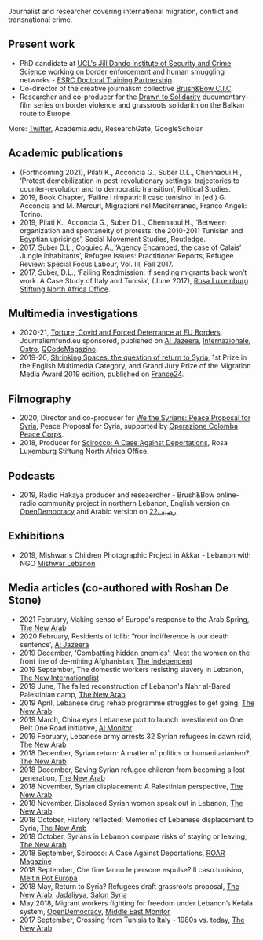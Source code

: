 Journalist and researcher covering international migration, conflict and transnational crime.

## Present work
- PhD candidate at [UCL's Jill Dando Institute of Security and Crime Science](https://www.ucl.ac.uk/jill-dando-institute/) working on border enforcement and human smuggling networks - [ESRC Doctoral Training Partnership](https://ubel-dtp.ac.uk). 
- Co-director of the creative journalism collective [Brush&Bow C.I.C](https://brushandbow.com).
- Researcher and co-producer for the [Drawn to Solidarity](https://culturalfoundation.eu/stories/cosround2-border-violence-monitoring-network) ducumentary-film series on border violence and grassroots solidaritn on the Balkan route to Europe.

More: [Twitter](https://twitter.com/davidlsuber), Academia.edu, ResearchGate, GoogleScholar

## Academic publications
- (Forthcoming 2021), Pilati K., Acconcia G., Suber D.L., Chennaoui H., ‘Protest demobilization in post-revolutionary settings: trajectories to counter-revolution and to democratic transition’, Political Studies.
- 2019, Book Chapter, ‘Fallire i rimpatri: Il caso tunisino’ in (ed.) G. Acconcia and M. Mercuri, Migrazioni nel Mediterraneo, Franco Angeli: Torino.
- 2019, Pilati K., Acconcia G., Suber D.L., Chennaoui H., ‘Between organization and spontaneity of protests: the 2010-2011 Tunisian and Egyptian uprisings’, Social Movement Studies, Routledge.
- 2017, Suber D.L., Coguiec A., ‘Agency Encamped, the case of Calais’ Jungle inhabitants’, Refugee Issues: Practitioner Reports, Refugee Review: Special Focus Labour, Vol. III, Fall 2017.
- 2017, Suber, D.L., ‘Failing Readmission: if sending migrants back won’t work. A Case Study of Italy and Tunisia’, (June 2017), [Rosa Luxemburg Stiftung North Africa Office](https://rosaluxna.org/publications/failing-readmission-if-sending-migrants-back-wont-work-a-case-study-of-italy-and-tunisia/). 

## Multimedia investigations
-  2020-21, [Torture, Covid and Forced Deterrance at EU Borders](https://www.journalismfund.eu/supported-projects/torture-covid-19-and-forced-deterrence-eu-borders), Journalismfund.eu sponsored, published on [Al Jazeera](https://www.aljazeera.net/news/humanrights/2020/12/27/تحقيق-استقصائي-خاص-للجزيرة-نت-يكشف), [Internazionale](https://www.internazionale.it/sommario), [Ostro](https://www.ostro.si/hr/price/torture-covid-19-i-prisilna-odvracanja-na-granicama), [QCodeMagazine](https://www.qcodemag.it/indice/reportage/tortura-covid-19-e-rimpatri/).
- 2019-20, [Shrinking Spaces: the question of return to Syria](https://www.migration-media-award.eu/index.php/en/winning-stories-5/2019/134-english/winners-en/winners-en-2019/multimedia-en-2019/311-shrinking-spaces), 1st Prize in the English Multimedia Category, and Grand Jury Prize of the Migration Media Award 2019 edition, published on [France24](https://webdoc.france24.com/shrinking-spaces/).

## Filmography
- 2020, Director and co-producer for [We the Syrians: Peace Proposal for Syria](https://www.youtube.com/watch?v=VyAxRCCDJyQ), Peace Proposal for Syria, supported by [Operazione Colomba Peace Corps](http://www.operazionecolomba.it/noisiriani).
- 2018, Producer for [Scirocco: A Case Against Deportations](https://vimeo.com/278007474), Rosa Luxemburg Stiftung North Africa Office. 

## Podcasts
- 2019, Radio Hakaya producer and reseaercher - Brush&Bow online-radio community project in northern Lebanon, English version on [OpenDemocracy](https://www.opendemocracy.net/en/author/radio-hakaya/) and Arabic version on [رصيف22](https://raseef22.net/keyword/1000566-راديو%20حكايا)

## Exhibitions
- 2019, Mishwar's Children Photographic Project in Akkar - Lebanon with NGO [Mishwar Lebanon](https://tmbth.netlify.app)

## Media articles (co-authored with Roshan De Stone)
- 2021 February, Making sense of Europe's response to the Arab Spring, [The New Arab](https://english.alaraby.co.uk/english/indepth/2021/2/3/making-sense-of-europes-response-to-the-arab-spring)
- 2020 February, Residents of Idlib: ‘Your indifference is our death sentence’, [Al Jazeera](https://www.aljazeera.com/features/2020/2/20/residents-of-idlib-your-indifference-is-our-death-sentence)
- 2019 December, ‘Combatting hidden enemies’: Meet the women on the front line of de-mining Afghanistan, [The Independent](https://www.independent.co.uk/news/world/asia/afghanistan-landmine-women-taliban-attack-mena-mengal-murder-a9223896.html)
- 2019 September, The domestic workers resisting slavery in Lebanon, [The New Internationalist](https://newint.org/features/2019/09/16/domestic-workers-resisting-slavery-lebanon)
- 2019 June, The failed reconstruction of Lebanon's Nahr al-Bared Palestinian camp, [The New Arab](https://english.alaraby.co.uk/english/indepth/2019/6/11/the-failed-reconstruction-of-lebanons-nahr-al-bared-palestinian-camp)
- 2019 April, Lebanese drug rehab programme struggles to get going, [The New Arab](https://english.alaraby.co.uk/english/indepth/2019/4/16/lebanese-drug-rehab-programme-struggles-to-get-going)
- 2019 March, China eyes Lebanese port to launch investiment on One Belt One Road initiative, [Al Monitor](https://www.al-monitor.com/originals/2019/03/china-lebanon-tripoli-port-investments-syria-reconstruction.html)
- 2019 February, Lebanese army arrests 32 Syrian refugees in dawn raid, [The New Arab](https://english.alaraby.co.uk/english/indepth/2019/2/8/lebanese-army-arrests-32-syrian-refugees-in-dawn-raid)
- 2018 December, Syrian return: A matter of politics or humanitarianism?, [The New Arab](https://english.alaraby.co.uk/english/indepth/2018/12/26/syrian-return-a-matter-of-politics-or-humanitarianism)
- 2018 December, Saving Syrian refugee children from becoming a lost generation, [The New Arab](https://english.alaraby.co.uk/english/indepth/2018/12/11/saving-syrian-refugee-children-from-becoming-a-lost-generation)
- 2018 November, Syrian displacement: A Palestinian perspective, [The New Arab](https://english.alaraby.co.uk/english/indepth/2018/11/7/syrian-displacement-a-palestinian-perspective)
- 2018 November, Displaced Syrian women speak out in Lebanon, [The New Arab](https://english.alaraby.co.uk/english/indepth/2018/11/23/displaced-syrian-women-speak-out-in-lebanon)
- 2018 October, History reflected: Memories of Lebanese displacement to Syria, [The New Arab](https://english.alaraby.co.uk/english/indepth/2018/10/24/history-reflected-memories-of-lebanese-displacement-to-syria)
- 2018 October, Syrians in Lebanon compare risks of staying or leaving, [The New Arab](https://english.alaraby.co.uk/english/indepth/2018/10/16/syrians-in-lebanon-compare-risks-of-staying-or-leaving)
- 2018 September, Scirocco: A Case Against Deportations, [ROAR Magazine](https://roarmag.org/films/scirocco-case-deportations/)
- 2018 September, Che fine fanno le persone espulse? Il caso tunisino, [Meltin Pot Europa](https://www.meltingpot.org/Scirocco-A-Case-Against-Deportations-un-animazione-sui.html#.YF3URy2cbLb)
- 2018 May, Return to Syria? Refugees draft grassroots proposal, [The New Arab](https://english.alaraby.co.uk/english/indepth/2018/5/14/return-to-syria-refugees-draft-grassroots-proposal), [Jadaliyya](https://www.jadaliyya.com/Details/37513/Return-to-Syria-A-Proposal-from-Syrian-Refugees-in-Lebanon), [Salon Syria](https://salonsyria.com/author/david-l-suber-and-roshan-de-stone/#.YF3y_S2cbVp)
- May 2018, Migrant workers fighting for freedom under Lebanon’s Kefala system, [OpenDemocracy](https://www.opendemocracy.net/en/north-africa-west-asia/migrant-workers-fighting-for-freedom-under-leba/), [Middle East Monitor](https://www.middleeastmonitor.com/20180508-women-migrant-workers-come-together-against-the-kafala-system-in-lebanon/)
- 2017 September, Crossing from Tunisia to Italy - 1980s vs. today, [The New Arab](https://english.alaraby.co.uk/english/indepth/2017/9/5/crossing-from-tunisia-to-italy-1980s-vs-today)
